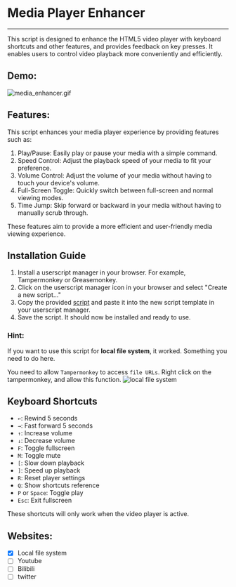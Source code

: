 # Media Player Enhancer

---
This script is designed to enhance the HTML5 video player with keyboard shortcuts and other features, and provides feedback on key presses. It enables users to control video playback more conveniently and efficiently.

## Demo:
![media_enhancer.gif](../assets/media_enhancer.gif)

## Features:

This script enhances your media player experience by providing features such as:

1. Play/Pause: Easily play or pause your media with a simple command.
2. Speed Control: Adjust the playback speed of your media to fit your preference.
3. Volume Control: Adjust the volume of your media without having to touch your device's volume.
4. Full-Screen Toggle: Quickly switch between full-screen and normal viewing modes.
5. Time Jump: Skip forward or backward in your media without having to manually scrub through.

These features aim to provide a more efficient and user-friendly media viewing experience.


## Installation Guide

1. Install a userscript manager in your browser. For example, Tampermonkey or Greasemonkey.
2. Click on the userscript manager icon in your browser and select "Create a new script..."
3. Copy the provided [script]( https://raw.githubusercontent.com/WhyWhatHow/powertoys4browser/master/js/media_enhancer.js) and paste it into the new script template in your userscript manager.
4. Save the script. It should now be installed and ready to use.


### Hint:
  
If you want to use this script for **local file system**, it worked. Something you need to do here.

You need to allow `Tampermonkey` to access `file URLs`. Right click on the tampermonkey, and allow this function. 
![local file system](https://cdn.jsdelivr.net/gh/whywhathow/image-hosting@main/img/202307071042974.png)


## Keyboard Shortcuts

- `←`: Rewind 5 seconds
- `→`: Fast forward 5 seconds
- `↑`: Increase volume
- `↓`: Decrease volume
- `F`: Toggle fullscreen
- `M`: Toggle mute
- `[`: Slow down playback
- `]`: Speed up playback
- `R`: Reset player settings
- `Q`: Show shortcuts reference
- `P` or `Space`: Toggle play
- `Esc`: Exit fullscreen

These shortcuts will only work when the video player is active.


## Websites:
- [x] Local file system
- [ ] Youtube 
- [ ] Bilibili
- [ ] twitter 
